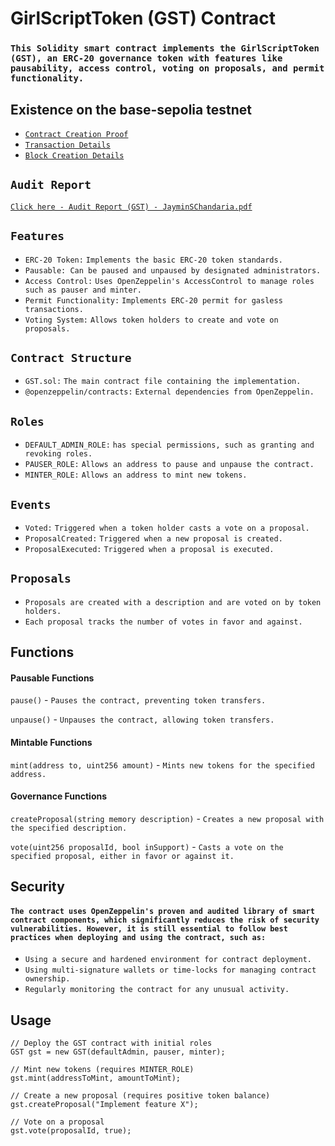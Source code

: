 # GirlScriptToken (GST) Contract

### `This Solidity smart contract implements the GirlScriptToken (GST), an ERC-20 governance token with features like pausability, access control, voting on proposals, and permit functionality.`

## Existence on the base-sepolia testnet

 - [`Contract Creation Proof`](https://base-sepolia.blockscout.com/token/0xBEcABB09b7F19E24896f0dfcdC22B7122e0eB0e4)
 - [`Transaction Details`](https://base-sepolia.blockscout.com/tx/0xf2df080cde9d052e8ba43606965fa0db6da592164be96f1209f23342634e9a5c)
 - [`Block Creation Details`](https://base-sepolia.blockscout.com/block/5602892)

## `Audit Report`
[`Click here - Audit Report (GST) - JayminSChandaria.pdf`](https://github.com/telekinetic-0004/GST-Governance-Token/blob/main/Audit%20Report%20(GST)%20-%20JayminSChandaria.pdf)

## `Features`

- `ERC-20 Token:` `Implements the basic ERC-20 token standards.`
- `Pausable: Can be paused and unpaused by designated administrators.`
- `Access Control:` `Uses OpenZeppelin's AccessControl to manage roles such as pauser and minter.`
- `Permit Functionality:` `Implements ERC-20 permit for gasless transactions.`
- `Voting System:` `Allows token holders to create and vote on proposals.`

## `Contract Structure`

- `GST.sol:` `The main contract file containing the implementation.`
- `@openzeppelin/contracts:` `External dependencies from OpenZeppelin.`

## `Roles`

- `DEFAULT_ADMIN_ROLE:` `has special permissions, such as granting and revoking roles.`
- `PAUSER_ROLE:` `Allows an address to pause and unpause the contract.`
- `MINTER_ROLE:` `Allows an address to mint new tokens.`

## `Events`

- `Voted:` `Triggered when a token holder casts a vote on a proposal.`
- `ProposalCreated:` `Triggered when a new proposal is created.`
- `ProposalExecuted:` `Triggered when a proposal is executed.`

## `Proposals`

- `Proposals are created with a description and are voted on by token holders.`
- `Each proposal tracks the number of votes in favor and against.`

## Functions

#### Pausable Functions

`pause()` - `Pauses the contract, preventing token transfers.`

`unpause()` - `Unpauses the contract, allowing token transfers.`

#### Mintable Functions

`mint(address to, uint256 amount)` - `Mints new tokens for the specified address.`

#### Governance Functions

`createProposal(string memory description)` - `Creates a new proposal with the specified description.`

`vote(uint256 proposalId, bool inSupport)` - `Casts a vote on the specified proposal, either in favor or against it.`

## Security
#### `The contract uses OpenZeppelin's proven and audited library of smart contract components, which significantly reduces the risk of security vulnerabilities. However, it is still essential to follow best practices when deploying and using the contract, such as:`

- `Using a secure and hardened environment for contract deployment.`
- `Using multi-signature wallets or time-locks for managing contract ownership.`
- `Regularly monitoring the contract for any unusual activity.`

## Usage

```solidity
// Deploy the GST contract with initial roles
GST gst = new GST(defaultAdmin, pauser, minter);

// Mint new tokens (requires MINTER_ROLE)
gst.mint(addressToMint, amountToMint);

// Create a new proposal (requires positive token balance)
gst.createProposal("Implement feature X");

// Vote on a proposal
gst.vote(proposalId, true);
```
